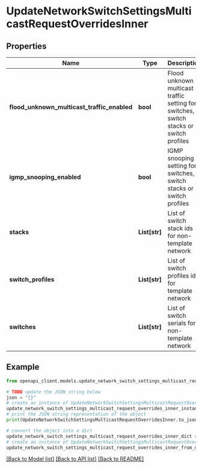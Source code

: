 # UpdateNetworkSwitchSettingsMulticastRequestOverridesInner


## Properties

Name | Type | Description | Notes
------------ | ------------- | ------------- | -------------
**flood_unknown_multicast_traffic_enabled** | **bool** | Flood unknown multicast traffic setting for switches, switch stacks or switch profiles | 
**igmp_snooping_enabled** | **bool** | IGMP snooping setting for switches, switch stacks or switch profiles | 
**stacks** | **List[str]** | List of switch stack ids for non-template network | [optional] 
**switch_profiles** | **List[str]** | List of switch profiles ids for template network | [optional] 
**switches** | **List[str]** | List of switch serials for non-template network | [optional] 

## Example

```python
from openapi_client.models.update_network_switch_settings_multicast_request_overrides_inner import UpdateNetworkSwitchSettingsMulticastRequestOverridesInner

# TODO update the JSON string below
json = "{}"
# create an instance of UpdateNetworkSwitchSettingsMulticastRequestOverridesInner from a JSON string
update_network_switch_settings_multicast_request_overrides_inner_instance = UpdateNetworkSwitchSettingsMulticastRequestOverridesInner.from_json(json)
# print the JSON string representation of the object
print(UpdateNetworkSwitchSettingsMulticastRequestOverridesInner.to_json())

# convert the object into a dict
update_network_switch_settings_multicast_request_overrides_inner_dict = update_network_switch_settings_multicast_request_overrides_inner_instance.to_dict()
# create an instance of UpdateNetworkSwitchSettingsMulticastRequestOverridesInner from a dict
update_network_switch_settings_multicast_request_overrides_inner_from_dict = UpdateNetworkSwitchSettingsMulticastRequestOverridesInner.from_dict(update_network_switch_settings_multicast_request_overrides_inner_dict)
```
[[Back to Model list]](../README.md#documentation-for-models) [[Back to API list]](../README.md#documentation-for-api-endpoints) [[Back to README]](../README.md)


